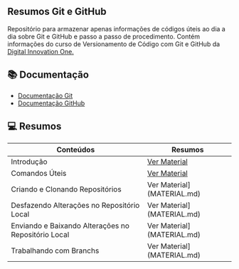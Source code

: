 ## Resumos Git e GitHub


Repositório para armazenar apenas informações de códigos úteis ao dia a dia sobre Git e GitHub e passo a passo de procedimento. Contém informações do curso de Versionamento de Código com Git e GitHub da [Digital Innovation One.](https://web.dio.me/)


## 📚 Documentação

- [Documentação Git](https://git-scm.com/docs/git/pt_BR)
- [Documentação GitHub ](https://docs.github.com/pt/get-started/writing-on-github/getting-started-with-writing-and-formatting-on-github/quickstart-for-writing-on-github)

## 💻 Resumos
| **Conteúdos** | **Resumos** |
|-------|---------|
| Introdução | [Ver Material](MATERIAL.md) |
| Comandos Úteis | [Ver Material](MATERIAL.md)|
| Criando e Clonando Repositórios | Ver Material](MATERIAL.md) | 
| Desfazendo Alterações no Repositório Local | Ver Material](MATERIAL.md)|
| Enviando e Baixando Alterações no Repositório Local | Ver Material](MATERIAL.md) |
| Trabalhando com Branchs | Ver Material](MATERIAL.md) |
